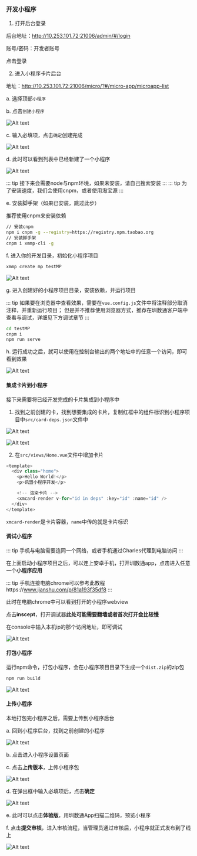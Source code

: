 ### 开发小程序

1. 打开后台登录

后台地址：http://10.253.101.72:21006/admin/#/login

账号/密码：开发者账号

点击登录

2. 进入小程序卡片后台

地址：http://10.253.101.72:21006/micro/?#/micro-app/microapp-list

a. 选择顶部`小程序`

b. 点击`创建小程序`

![Alt text](http://file.iming.work/1a059bc6d6ae671b8335.png)

c. 输入必填项，点击`确定`创建完成

![Alt text](http://file.iming.work/1c3b5268b62d1c954b5f.png)

d. 此时可以看到列表中已经新建了一个小程序

![Alt text](http://file.iming.work/36b3891bb0ceac993d7b.png)

::: tip 
接下来会需要node与npm环境，如果未安装，请自己搜索安装 
:::
::: tip 
为了安装速度，我们会使用cnpm，或者使用淘宝源 
:::

e. 安装脚手架（如果已安装，跳过此步）

推荐使用cnpm来安装依赖

```bash
// 安装cnpm
npm i cnpm -g --registry=https://registry.npm.taobao.org
// 安装脚手架
cnpm i xmmp-cli -g
```

f. 进入你的开发目录，初始化小程序项目
```bash
xmmp create mp testMP
```
![Alt text](http://file.iming.work/6f16b09107747c1dcfd7.png)

g. 进入创建好的小程序项目目录，安装依赖，并运行项目

::: tip
如果要在浏览器中查看效果，需要在`vue.config.js`文件中将注释部分取消注释，并重新运行项目；
但是并不推荐使用浏览器方式，推荐在圳数通客户端中查看与调试，详细见下方调试章节
:::

```bash
cd testMP
cnpm i
npm run serve
```

h. 运行成功之后，就可以使用在控制台输出的两个地址中的任意一个访问，即可看到效果

![Alt text](http://file.iming.work/f29a492d38e7dbf96440.png)

#### 集成卡片到小程序

接下来需要将已经开发完成的卡片集成到小程序中

1. 找到之前创建的卡，找到想要集成的卡片，复制红框中的组件标识到小程序项目中`src/card-deps.json`文件中

![Alt text](http://file.iming.work/461774c4daa12bb1baeb.png)

![Alt text](http://file.iming.work/b8776f57c3c9371a274f.png)

2. 在`src/views/Home.vue`文件中增加卡片

```js
<template>
  <div class="home">
    <p>Hello World!</p>
    <p>讯盟小程序开发</p>

    <!-- 渲染卡片 -->
    <xmcard-render v-for="id in deps" :key="id" :name="id" />
  </div>
</template>
```

`xmcard-render`是卡片容器，`name`中传的就是卡片标识

#### 调试小程序

::: tip 
手机与电脑需要连同一个网络，或者手机通过Charles代理到电脑访问 
:::

在上面启动小程序项目之后，可以连上安卓手机，打开圳数通app，点击进入任意一个**小程序应用**

::: tip 
手机连接电脑chrome可以参考此教程https://www.jianshu.com/p/81a193f35df8 
:::

此时在电脑chrome中可以看到打开的小程序webview

点击**inscept**，打开调试器**此处可能需要翻墙或者首次打开会比较慢**

在console中输入本机ip的那个访问地址，即可调试

![Alt text](http://file.iming.work/9e8c6a78663f1f76a896.png)


#### 打包小程序

运行npm命令，打包小程序，会在小程序项目目录下生成一个`dist.zip`的zip包

```bash
npm run build
```

![Alt text](http://file.iming.work/cc2377f774fe625c0ea1.png)


#### 上传小程序

本地打包完小程序之后，需要上传到小程序后台

a. 回到小程序后台，找到之前创建的小程序

![Alt text](http://file.iming.work/36b3891bb0ceac993d7b.png)

b. 点击进入小程序设置页面

c. 点击**上传版本**，上传小程序包

![Alt text](http://file.iming.work/a7bc33d64f663f841342.png)

d. 在弹出框中输入必填项后，点击**确定**

![Alt text](http://file.iming.work/44c088dce3457ba76432.png)

e. 此时可以点击**体验版**，用圳数通App扫描二维码，预览小程序

f. 点击**提交审核**，进入审核流程，当管理员通过审核后，小程序就正式发布到了线上

![Alt text](http://file.iming.work/294765dfa060c2aa28b7.png)

